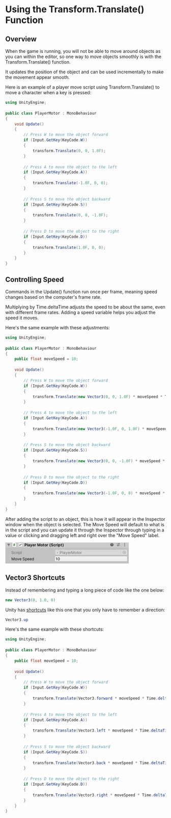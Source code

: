 # Using the Transform.Translate\(\) Function

## Overview

When the game is running, you will not be able to move around objects as you can within the editor, so one way to move objects smoothly is with the Transform.Translate\(\) function.

It updates the position of the object and can be used incrementally to make the movement appear smooth.

Here is an example of a player move script using Transform.Translate\(\) to move a character when a key is pressed:

```csharp
using UnityEngine;

public class PlayerMotor : MonoBehaviour
{
    void Update()
    {
        // Press W to move the object forward
        if (Input.GetKey(KeyCode.W))
        {
            transform.Translate(0, 0, 1.0F);
        }

        // Press A to move the object to the left
        if (Input.GetKey(KeyCode.A))
        {
            transform.Translate(-1.0F, 0, 0);
        }

        // Press S to move the object backward
        if (Input.GetKey(KeyCode.S))
        {
            transform.Translate(0, 0, -1.0F);
        }

        // Press D to move the object to the right
        if (Input.GetKey(KeyCode.D))
        {
            transform.Translate(1.0F, 0, 0);
        }
    }
}
```

## Controlling Speed

Commands in the Update\(\) function run once per frame, meaning speed changes based on the computer's frame rate.

Multiplying by Time.deltaTime adjusts the speed to be about the same, even with different frame rates. Adding a speed variable helps you adjust the speed it moves.

Here's the same example with these adjustments:

```csharp
using UnityEngine;

public class PlayerMotor : MonoBehaviour
{
    public float moveSpeed = 10;
    
    void Update()
    {
        // Press W to move the object forward
        if (Input.GetKey(KeyCode.W))
        {
            transform.Translate(new Vector3(0, 0, 1.0F) * moveSpeed * Time.deltaTime);
        }
        
        // Press A to move the object to the left
        if (Input.GetKey(KeyCode.A))
        {
            transform.Translate(new Vector3(-1.0F, 0, 1.0F) * moveSpeed * Time.deltaTime);
        }

        // Press S to move the object backward
        if (Input.GetKey(KeyCode.S))
        {
            transform.Translate(new Vector3(0, 0, -1.0F) * moveSpeed * Time.deltaTime);
        }

        // Press D to move the object to the right
        if (Input.GetKey(KeyCode.D))
        {
            transform.Translate(new Vector3(-1.0F, 0, 0) * moveSpeed * Time.deltaTime);
        }
    }
}
```

After adding the script to an object, this is how it will appear in the Inspector window when the object is selected. The Move Speed will default to what is in the script and you can update it through the Inspector through typing in a value or clicking and dragging left and right over the "Move Speed" label.

![](../../.gitbook/assets/image%20%28174%29.png)

## Vector3 Shortcuts

Instead of remembering and typing a long piece of code like the one below:

```csharp
new Vector3(0, 1.0, 0)
```

Unity has [shortcuts](../handy-transform-shortcuts.md) like this one that you only have to remember a direction:

```csharp
Vector3.up
```

Here's the same example with these shortcuts:

```csharp
using UnityEngine;

public class PlayerMotor : MonoBehaviour
{
    public float moveSpeed = 10;
    
    void Update()
    {
        // Press W to move the object forward
        if (Input.GetKey(KeyCode.W))
        {
            transform.Translate(Vector3.forward * moveSpeed * Time.deltaTime);
        }

        // Press A to move the object to the left
        if (Input.GetKey(KeyCode.A))
        {
            transform.Translate(Vector3.left * moveSpeed * Time.deltaTime);
        }

        // Press S to move the object backward
        if (Input.GetKey(KeyCode.S))
        {
            transform.Translate(Vector3.back * moveSpeed * Time.deltaTime);
        }

        // Press D to move the object to the right
        if (Input.GetKey(KeyCode.D))
        {
            transform.Translate(Vector3.right * moveSpeed * Time.deltaTime);
        }
    }
}
```



